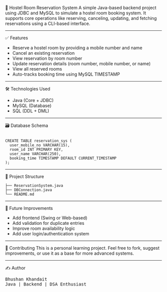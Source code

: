 📌 Hostel Room Reservation System
A simple Java-based backend project using JDBC and MySQL to simulate a hostel room booking system. It supports core operations like reserving, canceling, updating, and fetching reservations using a CLI-based interface.

<hr>
✅ Features
<ul>
<li>  Reserve a hostel room by providing a mobile number and name </li>
<li>  Cancel an existing reservation  </li>
<li>  View reservation by room number  </li>
<li>  Update reservation details (room number, mobile number, or name)  </li>
<li>  View all reserved rooms  </li>
<li>  Auto-tracks booking time using MySQL TIMESTAMP  </li>
</ul>
<hr>

🛠️ Technologies Used
<ul>
<li>Java (Core + JDBC)</li>
<li>MySQL (Database)</li>
<li>SQL (DDL + DML)</li>
</ul>
<hr>
🗃️ Database Schema

```CREATE DATABASE Hostel_System;

CREATE TABLE reservation_sys (
  user_mobile_no VARCHAR(15),
  room_id INT PRIMARY KEY,
  user_name VARCHAR(250),
  booking_time TIMESTAMP DEFAULT CURRENT_TIMESTAMP
);
```
<hr>
📂 Project Structure

```HostelReservationSystem/
├── ReservationSystem.java
├── DBConnection.java
└── README.md
```
<hr>
📌 Future Improvements
<ul>
<li>Add frontend (Swing or Web-based)</li>
<li>Add validation for duplicate entries</li>
<li>Improve room availability logic</li>
<li>Add user login/authentication system</li>
</ul>
<hr>
🤝 Contributing
This is a personal learning project. Feel free to fork, suggest improvements, or use it as a base for more advanced systems.
<hr>
✍ Author
<pre>Bhushan Khandait
Java | Backend | DSA Enthusiast</pre>
